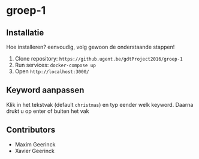 # groep-1
## Installatie
Hoe installeren? eenvoudig, volg gewoon de onderstaande stappen!

1. Clone repository: `https://github.ugent.be/gdtProject2016/groep-1`
2. Run services: `docker-compose up`
3. Open `http://localhost:3000/`

## Keyword aanpassen
Klik in het tekstvak (default `christmas`) en typ eender welk keyword. Daarna drukt u op enter of buiten het vak

## Contributors
- Maxim Geerinck
- Xavier Geerinck